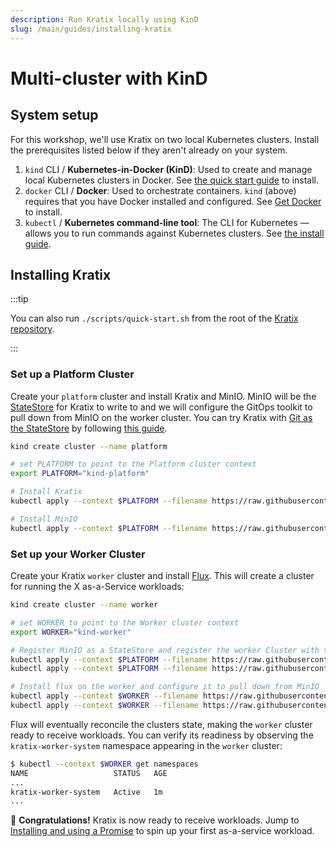 ```yaml
---
description: Run Kratix locally using KinD
slug: /main/guides/installing-kratix
---
```


# Multi-cluster with KinD

## System setup

For this workshop, we'll use Kratix on two local Kubernetes clusters. Install the prerequisites listed below if they aren't already on your system.

1. `kind` CLI / **Kubernetes-in-Docker (KinD)**:
   Used to create and manage local Kubernetes clusters in Docker. See [the quick start guide](https://kind.sigs.k8s.io/docs/user/quick-start/) to install.
2. `docker` CLI / **Docker**:
   Used to orchestrate containers. `kind` (above) requires that you have Docker installed and configured. See [Get Docker](https://docs.docker.com/get-docker/) to install.
3. `kubectl` / **Kubernetes command-line tool**:
   The CLI for Kubernetes — allows you to run commands against Kubernetes clusters. See [the install guide](https://kubernetes.io/docs/tasks/tools/#kubectl).


## Installing Kratix

:::tip

You can also run `./scripts/quick-start.sh` from the root of the [Kratix repository](https://github.com/syntasso/kratix).

:::

### Set up a Platform Cluster <a href="#platform-setup" id="platform-setup"></a>

Create your `platform` cluster and install Kratix and MinIO. MinIO will be the
[StateStore](/docs/main/05-reference/06-statestore/01-statestore.md) for Kratix to write to
and we will configure the GitOps toolkit to pull down from MinIO on the worker cluster.
You can try Kratix with [Git as the StateStore](/docs/main/05-reference/06-statestore/02-gitstatestore.md)
by following [this guide](/docs/main/guides/installing-kratix/running-with-git).

```bash
kind create cluster --name platform

# set PLATFORM to point to the Platform cluster context
export PLATFORM="kind-platform"

# Install Kratix
kubectl apply --context $PLATFORM --filename https://raw.githubusercontent.com/syntasso/kratix/main/distribution/kratix.yaml

# Install MinIO
kubectl apply --context $PLATFORM --filename https://raw.githubusercontent.com/syntasso/kratix/main/hack/platform/minio-install.yaml
```

### Set up your Worker Cluster <a href="#worker-setup" id="worker-setup"></a>

Create your Kratix `worker` cluster and install [Flux](https://fluxcd.io/). This will create a cluster for running the X as-a-Service workloads:

```bash
kind create cluster --name worker

# set WORKER to point to the Worker cluster context
export WORKER="kind-worker"

# Register MinIO as a StateStore and register the worker Cluster with the Platform Cluster
kubectl apply --context $PLATFORM --filename https://raw.githubusercontent.com/syntasso/kratix/main/config/samples/platform_v1alpha1_bucketstatestore.yaml
kubectl apply --context $PLATFORM --filename https://raw.githubusercontent.com/syntasso/kratix/main/config/samples/platform_v1alpha1_worker_cluster.yaml

# Install flux on the worker and configure it to pull down from MinIO
kubectl apply --context $WORKER --filename https://raw.githubusercontent.com/syntasso/kratix/main/hack/worker/gitops-tk-install.yaml
kubectl apply --context $WORKER --filename https://raw.githubusercontent.com/syntasso/kratix/main/hack/worker/gitops-tk-resources.yaml
```

Flux will eventually reconcile the clusters state, making the `worker` cluster ready to receive workloads. You can verify its readiness by observing the `kratix-worker-system` namespace appearing in the `worker` cluster:

```bash
$ kubectl --context $WORKER get namespaces
NAME                   STATUS   AGE
...
kratix-worker-system   Active   1m
...
```

🎉   **Congratulations!** Kratix is now ready to receive workloads. Jump to [Installing and using a Promise](installing-a-promise) to spin up your first as-a-service workload.
